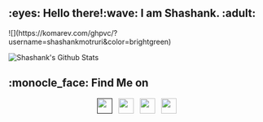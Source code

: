 
<h2 align="left">:eyes: Hello there!:wave: I am Shashank. :adult:</h2>![](https://komarev.com/ghpvc/?username=shashankmotruri&color=brightgreen)

![Shashank's Github Stats](https://github-readme-stats.vercel.app/api?username=shashankmotruri&show_icons=true&theme=radical)

<h2 align="left" font-family="sans-serif">:monocle_face: Find Me on </h2>
<p align='center'>
<a href=""><img height="30" src="https://github.com/shashankmotruri/shashankmotruri/blob/main/icons/dev.png?raw=true"></a>&nbsp;&nbsp;
<a href="https://twitter.com/_iM_Shashank?s=09"><img height="30" src="https://github.com/shashankmotruri/shashankmotruri/blob/main/icons/twitter.jpg?raw=true"></a>&nbsp;&nbsp;
<a href="https://www.instagram.com/shashank_motruri"><img height="30" src="https://github.com/shashankmotruri/shashankmotruri/blob/main/icons/instagram.jpg?raw=true"></a>&nbsp;&nbsp;
<a href="https://www.linkedin.com/in/shashank-motruri"><img height="30" src="https://github.com/shashankmotruri/shashankmotruri/blob/main/icons/linkedin.png?raw=true"></a>
</p>
